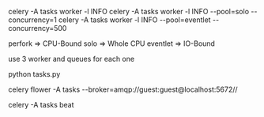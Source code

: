 celery -A tasks worker -l INFO
celery -A tasks worker -l INFO --pool=solo --concurrency=1
celery -A tasks worker -l INFO --pool=eventlet --concurrency=500

perfork => CPU-Bound
solo => Whole CPU
eventlet => IO-Bound

use 3 worker and queues for each one

python tasks.py

celery flower -A tasks --broker=amqp://guest:guest@localhost:5672//

celery -A tasks beat
